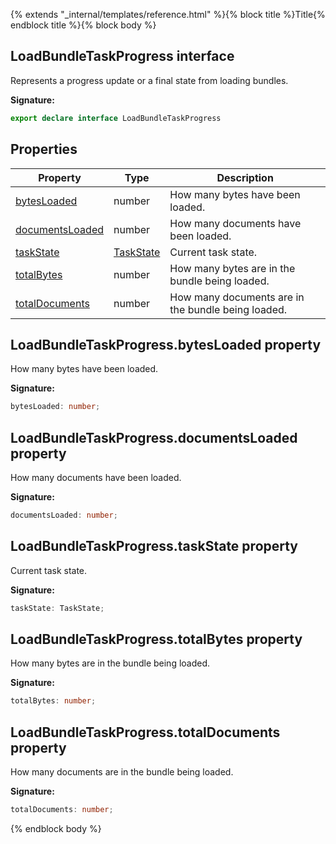 {% extends "_internal/templates/reference.html" %}{% block title %}Title{% endblock title %}{% block body %}
## LoadBundleTaskProgress interface

Represents a progress update or a final state from loading bundles.

<b>Signature:</b>

```typescript
export declare interface LoadBundleTaskProgress 
```

## Properties

|  Property | Type | Description |
|  --- | --- | --- |
|  [bytesLoaded](./firestore_.loadbundletaskprogress.md#loadbundletaskprogressbytesloaded_property) | number | How many bytes have been loaded. |
|  [documentsLoaded](./firestore_.loadbundletaskprogress.md#loadbundletaskprogressdocumentsloaded_property) | number | How many documents have been loaded. |
|  [taskState](./firestore_.loadbundletaskprogress.md#loadbundletaskprogresstaskstate_property) | [TaskState](./firestore_.md#taskstate_type) | Current task state. |
|  [totalBytes](./firestore_.loadbundletaskprogress.md#loadbundletaskprogresstotalbytes_property) | number | How many bytes are in the bundle being loaded. |
|  [totalDocuments](./firestore_.loadbundletaskprogress.md#loadbundletaskprogresstotaldocuments_property) | number | How many documents are in the bundle being loaded. |

## LoadBundleTaskProgress.bytesLoaded property

How many bytes have been loaded.

<b>Signature:</b>

```typescript
bytesLoaded: number;
```

## LoadBundleTaskProgress.documentsLoaded property

How many documents have been loaded.

<b>Signature:</b>

```typescript
documentsLoaded: number;
```

## LoadBundleTaskProgress.taskState property

Current task state.

<b>Signature:</b>

```typescript
taskState: TaskState;
```

## LoadBundleTaskProgress.totalBytes property

How many bytes are in the bundle being loaded.

<b>Signature:</b>

```typescript
totalBytes: number;
```

## LoadBundleTaskProgress.totalDocuments property

How many documents are in the bundle being loaded.

<b>Signature:</b>

```typescript
totalDocuments: number;
```
{% endblock body %}
